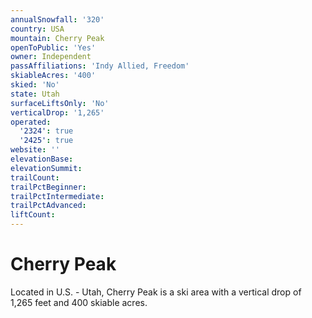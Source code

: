 ```yaml
---
annualSnowfall: '320'
country: USA
mountain: Cherry Peak
openToPublic: 'Yes'
owner: Independent
passAffiliations: 'Indy Allied, Freedom'
skiableAcres: '400'
skied: 'No'
state: Utah
surfaceLiftsOnly: 'No'
verticalDrop: '1,265'
operated:
  '2324': true
  '2425': true
website: ''
elevationBase:
elevationSummit:
trailCount:
trailPctBeginner:
trailPctIntermediate:
trailPctAdvanced:
liftCount:
---
```



# Cherry Peak

Located in U.S. - Utah, Cherry Peak is a ski area with a vertical drop of 1,265 feet and 400 skiable acres.
